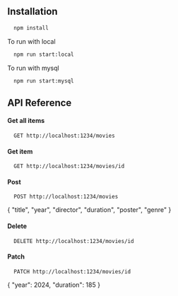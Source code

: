 ## Installation

```bash
  npm install  
```
To run with local
```bash
  npm run start:local 
```
To run with mysql
```bash
  npm run start:mysql 
```
## API Reference

#### Get all items

```http
  GET http://localhost:1234/movies
```

#### Get item

```http
  GET http://localhost:1234/movies/id
```

#### Post

```http
  POST http://localhost:1234/movies
```

{ "title", "year", "director", "duration", "poster", "genre" }

#### Delete

```http
  DELETE http://localhost:1234/movies/id
```

#### Patch

```http
  PATCH http://localhost:1234/movies/id
```
{ "year": 2024, "duration": 185 }